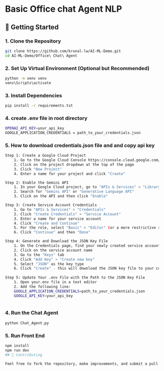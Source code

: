 # Basic Office chat Agent NLP


## 🚀 Getting Started

### 1. Clone the Repository

```bash
git clone https://github.com/krunal-lw/AI-ML-Demo.git
cd AI-ML-Demo/Office\ Chat\ Agent
```

### 2. Set Up Virtual Environment (Optional but Recommended)

```bash
python -m venv venv
venv\Scripts\activate
```

### 3. Install Dependencies

```bash
pip install -r requirements.txt
```
### 4. create .env file in root directory
```bash
OPENAI_API_KEY=your_api_key
GOOGLE_APPLICATION_CREDENTIALS = path_to_your_credentials.json
```
### 5. How to download credentials.json file and and copy api key
```bash
Step 1: Create a Google Cloud Project
    1. Go to the Google Cloud Console https://console.cloud.google.com/
    2. Click on the project dropdown at the top of the page
    3. Click "New Project"
    4. Enter a name for your project and click "Create"

Step 2: Enable the Gemini API
    1. In your Google Cloud project, go to "APIs & Services" > "Library"
    2. Search for "Gemini API" or "Generative Language API"
    3. Click on the API and then click "Enable"

Step 3: Create Service Account Credentials
    1. Go to "APIs & Services" > "Credentials"
    2. Click "Create Credentials" > "Service Account"
    3. Enter a name for your service account
    4. Click "Create and Continue"
    5. For the role, select "Basic" > "Editor" (or a more restrictive role if preferred)
    6. Click "Continue" and then "Done"

Step 4: Generate and Download the JSON Key File
    1. On the Credentials page, find your newly created service account
    2. Click on the service account name
    3. Go to the "Keys" tab
    4. Click "Add Key" > "Create new key"
    5. Select "JSON" as the key type
    6. Click "Create" - this will download the JSON key file to your computer
    
Step 5: Update Your .env File with the Path to the JSON Key File
    1. Open your.env file in a text editor
    2. Add the following line:
    GOOGLE_APPLICATION_CREDENTIALS=path_to_your_credentials.json
    GOOGLE_API_KEY=your_api_key
    
```

### 4. Run the Chat Agent

```bash
python Chat_Agent.py
```
### 5. Run Front End
```bash
npm install
npm run dev
## 🤝 Contributing

Feel free to fork the repository, make improvements, and submit a pull request.

